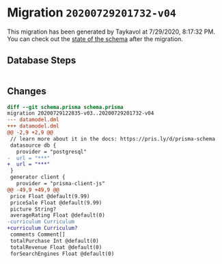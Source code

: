 # Migration `20200729201732-v04`

This migration has been generated by Taykavol at 7/29/2020, 8:17:32 PM.
You can check out the [state of the schema](./schema.prisma) after the migration.

## Database Steps

```sql

```

## Changes

```diff
diff --git schema.prisma schema.prisma
migration 20200729122835-v03..20200729201732-v04
--- datamodel.dml
+++ datamodel.dml
@@ -2,9 +2,9 @@
 // learn more about it in the docs: https://pris.ly/d/prisma-schema
 datasource db {
   provider = "postgresql"
-  url = "***"
+  url = "***"
 }
 generator client {
   provider = "prisma-client-js"
@@ -49,9 +49,9 @@
 price Float @default(9.99)
 priceSale Float @default(9.99)
 picture String?
 averageRating Float @default(0)
-curriculum Curriculum 
+curriculum Curriculum?
 comments Comment[]
 totalPurchase Int @default(0)
 totalRevenue Float @default(0)
 forSearchEngines Float @default(0)
```


